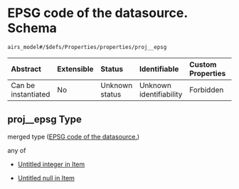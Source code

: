 # EPSG code of the datasource. Schema

```txt
airs_model#/$defs/Properties/properties/proj__epsg
```



| Abstract            | Extensible | Status         | Identifiable            | Custom Properties | Additional Properties | Access Restrictions | Defined In                                                      |
| :------------------ | :--------- | :------------- | :---------------------- | :---------------- | :-------------------- | :------------------ | :-------------------------------------------------------------- |
| Can be instantiated | No         | Unknown status | Unknown identifiability | Forbidden         | Allowed               | none                | [model.schema.json\*](model.schema.json "open original schema") |

## proj\_\_epsg Type

merged type ([EPSG code of the datasource.](model-defs-properties-properties-epsg-code-of-the-datasource.md))

any of

* [Untitled integer in Item](model-defs-properties-properties-epsg-code-of-the-datasource-anyof-0.md "check type definition")

* [Untitled null in Item](model-defs-properties-properties-epsg-code-of-the-datasource-anyof-1.md "check type definition")
